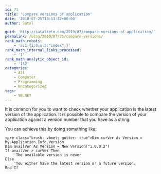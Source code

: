 ```yaml
---
id: 71
title: 'Compare versions of application'
date: '2010-07-25T13:13:37+00:00'
author: Satal

guid: 'http://satalketo.com/2010/07/compare-versions-of-application/'
permalink: /blog/2010/07/25/compare-versions/
rank_math_robots:
    - 'a:1:{i:0;s:5:"index";}'
rank_math_internal_links_processed:
    - '1'
rank_math_analytic_object_id:
    - '162'
categories:
    - All
    - Computer
    - Programming
    - Uncategorized
tags:
    - VB.NET
---
```


It is common for you to want to check whether your application is the latest version of the application. It is possible to compare the version of your application against a version number that you have as a string

You can achieve this by doing something like;

```
<pre class="brush: vbnet; gutter: true">Dim curVer As Version = My.Application.Info.Version
Dim availVer As Version = New Version("1.0.0.2")
If availVer > curVer Then
    'The available version is newer
Else
    'You either have the latest version or a future version.
End If
```